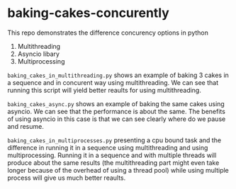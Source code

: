 # baking-cakes-concurently

This repo demonstrates the difference concurency options in python
1. Multithreading 
2. Asyncio libary
3. Multiprocessing

`baking_cakes_in_multithreading.py` shows an example of baking 3 cakes in a sequence and in concurent way using multithreading.
We can see that running this script will yield better reaults for using multithreading.

`baking_cakes_async.py` shows an example of baking the same cakes using asyncio. We can see that the performance is about the same. The benefits of using asyncio in this case is that we can see clearly where do we pause and resume.

`baking_cakes_in_multiprocesses.py` presenting a cpu bound task and the difference in running it in a sequence using multithreading and using multiprocessing.
Running it in a sequence and with multiple threads will produce about the same results (the multithreading part might even take longer because of the overhead of using a thread pool) while using multiple process will give us much better reaults.
